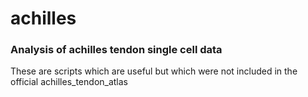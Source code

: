 # achilles
### Analysis of achilles tendon single cell data  

These are scripts which are useful but which were not included in the official achilles_tendon_atlas  


